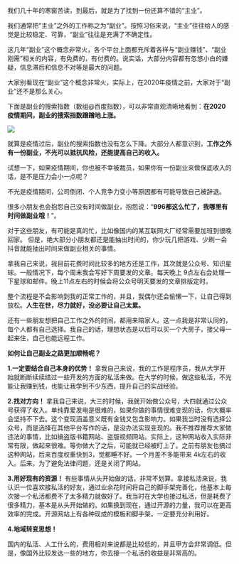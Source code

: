 我们几十年的寒窗苦读，到最后，就是为了找到一份还算不错的“主业”。

我们通常把“主业”之外的工作称之为“副业”。按照习俗来说，“主业”往往给人的感觉是比较稳定、可靠，“副业”往往是充满了不确定性。

这几年“副业”这个概念非常火，各个平台上面都充斥着各样与“副业赚钱”、“副业刚需”相关的内容，有免费的，有付费的。说实话，大部分内容都有忽悠小白的嫌疑，信息滞后和信息不对等是最大的问题。

大家别看现在“副业”这个概念非常火，实际上，在2020年疫情之前，大家对于“副业”还不是那么关心。

下面是副业的搜索指数（数组@百度指数），可以非常直观清晰地看到：**在2020疫情期间，副业的搜索指数蹭蹭地上涨。**



![](https://img-blog.csdnimg.cn/20210105210909278.png?x-oss-process=image/watermark,type_ZmFuZ3poZW5naGVpdGk,shadow_10,text_aHR0cHM6Ly9ibG9nLmNzZG4ubmV0L3FxXzM0MzM3Mjcy,size_16,color_FFFFFF,t_70)

就算是疫情过后，副业的搜索指数也没有怎么下降。大部分人都意识到，**工作之外有一份副业，不光可以抵抗风险，还能提高自己的收入。**

试想一下，如果疫情期间，你也被不幸被裁员，如果你有一份副业来做保底收入的话，是不是压力会小一点呢？

不光是疫情期间，公司倒闭、个人竞争力变小等原因都有可能导致自己被辞退。

很多小朋友也会抱怨自己没有时间做副业，抱怨说：“**996都这么忙了，我哪里有时间做副业哦！**”。

对于这些朋友，有可能是真的忙，比如像国内的某互联网大厂经常需要加班到很晚回家。 但是，绝大部分小朋友都还是能抽出时间的，你少玩几把游戏、少刷一会抖音就能抽出时间来做副业相关的事情。

拿我自己来说，我目前花费时间比较多的地方还是工作，其次就是公众号、知识星球。一般情况下，每个周末我会写好下周要发的文章。每天晚上 9点左右会处理一下星球和邮件。晚上11点左右的时候会将公众号明天要发的文章排版定时。

整个流程是不会影响到我的正常工作的，并且，我偶尔还会偷懒一下，让自己得到放松。**人生在世，尽力就好，没必要让自己太累。**

还有一些朋友想把自己工作之外的时间，都用来陪家人。这一点我是非常认同的，每个人都有自己选择。我自己的话，理想状态是以后可以买一个大房子，接父母一起来住，自己也能远程工作。

**如何让自己副业之路更加顺畅呢？**

**1.一定要结合自己本身的优势！** 拿我自己来说，我的工作是程序员，我从大学开始就断断续续结过一些开发的方面的私活来做。在大学的时候，做这些私活，不光能让我赚到钱，也能让我学到不少东西，提升自己的实战经验。

**2.找对方向！**  拿我自己来说，大三的时候，我就开始做公众号，大四就通过公众号获得了收入。单纯靠爱发电是很难的，如果你做的事情很难变现的话，你大概率会坚持不下去。这个变现涵盖意义既有金钱又包含影响力。如果我当时没有选择公众号，而是选择在其他平台写作的话，是没办法实现变现的。我不推荐推荐大家做违法的事情，比如搞盗版书籍网站、盗版视频网站。实际上，这种网站收入实际非常有限，做起来很难。等你做大了之后，可能就已经被盯上了。之前有朋友也搞过这种网站，后来百度权重快到3，觉都睡不好。一个月差不多能带来 4k左右的收入。后来，为了避免法律问题，还是关闭了网站。

**3.用好现有的资源！** 有些事情从头开始做的话，非常不划算。拿接私活来说，我认识一位喜欢接私活的好友，通过业余花时间将自己的脚手架完善化，他基本上每次接一个私活都费不了太多精力就做好了。我当时在大学也接过私活，但是耗费了很多精力，基本是从头开始做的。如果换到现在，通过开源的力量，我可以在更高效率的完成。开源网站上有各种现成的模板和脚手架，一定要充分利用好。

**4.地域转变思想！**  

国内的私活、人工什么的，费用相对来说都是比较低的，并且甲方会非常调低。但是，像国外比较发达一些的地方，你去接一个私活的收益是非常高的。

